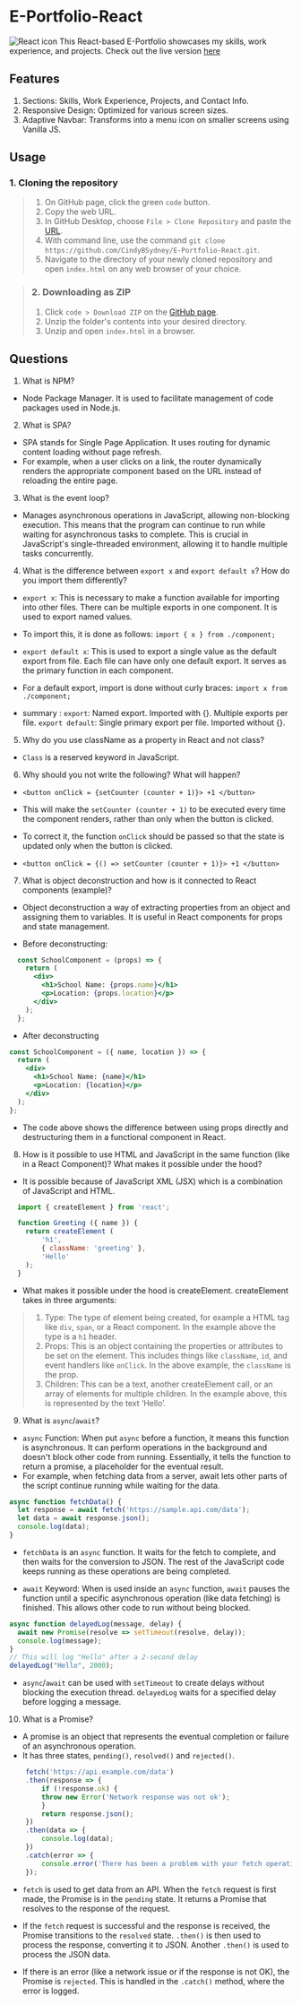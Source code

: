 # E-Portfolio-React
![React icon](assets/react.svg) This React-based E-Portfolio showcases my skills, work experience, and projects. Check out the live version [here](https://cindybsydney.github.io/My-Portfolio/)

## Features
1. Sections: Skills, Work Experience, Projects, and Contact Info.
2. Responsive Design: Optimized for various screen sizes.
3. Adaptive Navbar: Transforms into a menu icon on smaller screens using Vanilla JS.

## Usage
### 1. Cloning the repository
> 1. On GitHub page, click the green `code` button.
> 2. Copy the web URL.
> 3. In GitHub Desktop, choose `File > Clone Repository` and paste the [URL](https://github.com/CindyBSydney/E-Portfolio-React).
> 4. With command line, use the command `git clone https://github.com/CindyBSydney/E-Portfolio-React.git`.
> 5. Navigate to the directory of your newly cloned repository and open `index.html` on any web browser of your choice.

> ### 2. Downloading as ZIP
> 1. Click `code > Download ZIP` on the [GitHub page](https://github.com/CindyBSydney/E-Portfolio-React).
> 2. Unzip the folder's contents into your desired directory.
> 3. Unzip and open `index.html` in a browser.

## Questions 
1. What is NPM? 
- Node Package Manager. It is used to facilitate management of code packages used in Node.js. 

2. What is SPA? 
- SPA stands for Single Page Application. It uses routing for dynamic content loading without page refresh. 
- For example, when a user clicks on a link, the router dynamically renders the appropriate component based on the URL instead of reloading the entire page. 

3. What is the event loop? 
- Manages asynchronous operations in JavaScript, allowing non-blocking execution. This means that the program can continue to run while waiting for asynchronous tasks to complete. This is crucial in JavaScript's single-threaded environment, allowing it to handle multiple tasks concurrently. 

4. What is the difference between `export x` and `export default x`? How do you import them differently?
- `export x`: This is necessary to make a function available for importing into other files. There can be multiple exports in one component. It is used to export named values. 
- To import this, it is done as follows:
    `import { x } from ./component;`

- `export default x`: This is used to export a single value as the default export from file. Each file can have only one default export. It serves as the primary function in each component. 
- For a default export, import is done without curly braces: 
    `import x from ./component;`

- summary : `export`: Named export. Imported with {}. Multiple exports per file.
            `export default`: Single primary export per file. Imported without {}.

5. Why do you use className as a property in React and not class? 
- `Class` is a reserved keyword in JavaScript.

6. Why should you not write the following? What will happen?

- `<button onClick = {setCounter (counter + 1)}> +1 </button>`

- This will make the `setCounter (counter + 1)` to be executed every time the component renders, rather than only when the button is clicked. 
- To correct it, the function `onClick` should be passed so that the state is updated only when the button is clicked.
- `<button onClick = {() => setCounter (counter + 1)}> +1 </button>`

7. What is object deconstruction and how is it connected to React components (example)?
- Object deconstruction a way of extracting properties from an object and assigning them to variables. It is useful in React components for props and state management.

- Before deconstructing:

```jsx
  const SchoolComponent = (props) => {
    return (
      <div>
        <h1>School Name: {props.name}</h1>
        <p>Location: {props.location}</p>
      </div>
    );
  };
```

- After deconstructing

```jsx
const SchoolComponent = ({ name, location }) => {
  return (
    <div>
      <h1>School Name: {name}</h1>
      <p>Location: {location}</p>
    </div>
  );
};

```
- The code above shows the difference between using props directly and destructuring them in a functional component in React.

8. How is it possible to use HTML and JavaScript in the same function (like in a React Component)? What makes it possible under the hood?
- It is possible because of JavaScript XML (JSX) which is a combination of JavaScript and HTML. 

```jsx
  import { createElement } from 'react';

  function Greeting ({ name }) {
    return createElement (
        'h1',
        { className: 'greeting' },
        'Hello'
    );
  }
```
- What makes it possible under the hood is createElement. createElement takes in three arguments:
> 1. Type: The type of element being created, for example a HTML tag like `div`, `span`, or a React component. In the example above the type is a `h1` header. 
> 2. Props: This is an object containing the properties or attributes to be set on the element. This includes things like `className`, `id`, and event handlers like `onClick`. In the above example, the `className` is the prop. 
> 3. Children: This can be a text, another createElement call, or an array of elements for multiple children. In the example above, this is represented by the text ‘Hello’.

9. What is `async`/`await`? 

- `async` Function: When put `async` before a function, it means this function is asynchronous. It can perform operations in the background and doesn't block other code from running. Essentially, it tells the function to return a promise, a placeholder for the eventual result.
- For example, when fetching data from a server, await lets other parts of the script continue running while waiting for the data.

```js
async function fetchData() {
  let response = await fetch('https://sample.api.com/data');
  let data = await response.json();
  console.log(data);
}
```
- `fetchData` is an `async` function. It waits for the fetch to complete, and then waits for the conversion to JSON. The rest of the JavaScript code keeps running as these operations are being completed.

- `await` Keyword: When is used inside an `async` function, `await` pauses the function until a specific asynchronous operation (like data fetching) is finished. This allows other code to run without being blocked.

```js
async function delayedLog(message, delay) {
  await new Promise(resolve => setTimeout(resolve, delay));
  console.log(message);
}
// This will log "Hello" after a 2-second delay
delayedLog("Hello", 2000);

```
- `async`/`await` can be used with `setTimeout` to create delays without blocking the execution thread. `delayedLog` waits for a specified delay before logging a message.


10. What is a Promise? 
- A promise is an object that represents the eventual completion or failure of an asynchronous operation. 
- It has three states, `pending()`, `resolved()` and `rejected()`. 

```js
    fetch('https://api.example.com/data')
    .then(response => {
        if (!response.ok) {
        throw new Error('Network response was not ok');
        }
        return response.json();
    })
    .then(data => {
        console.log(data); 
    })
    .catch(error => {
        console.error('There has been a problem with your fetch operation:', error);
    });
```

- `fetch` is used to get data from an API. When the `fetch` request is first made, the Promise is in the `pending` state. It returns a Promise that resolves to the response of the request. 

- If the `fetch` request is successful and the response is received, the Promise transitions to the `resolved` state. `.then()` is then used to process the response, converting it to JSON. Another `.then()` is used to process the JSON data. 

- If there is an error (like a network issue or if the response is not OK), the Promise is `rejected`. This is handled in the `.catch()` method, where the error is logged.





